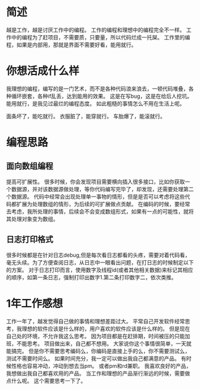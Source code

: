 简述
====

越是工作，越是讨厌工作中的编程。 工作的编程和理想中的编程完全不一样。
工作中的编程为了赶项目，不需要质，只要量，所以代码烂成一托屎。
工作里的编程，如果是内部用，那就是界面不需要好看，能用就行。

你想活成什么样
==============

我理想的编程，编写的是一门艺术，而不是各种代码浪来浪去，一顿代码堆叠，各种循环嵌套，各种if乱丢，达到能用的效果。
这是在写bug，这是在给后人挖坑。 能用就行，是我见过最烂的编程态度。
如此粗糙的事情怎么不用在生活上呢。

面条坏了，能吃就行。 衣服脏了，能穿就行。 车胎爆了，能滚就行。

编程思路
========

面向数组编程
------------

提高可扩展性。
很多时候，你会发现项目需要横向插入很多接口，比如你获取一个数据源，并对该数据源做处理，等你代码编写完毕了，却发现，还需要处理第二个数据源。
代码中经常会出现处理单一事物的情形，但是是否可以考虑将这些代码都扩展为处理数组的情形，为后续的可扩展做点贡献。
在编码的时候，要经常去考虑，我所处理的事情，后续会不会变成数组形式，如果有一点的可能性，就将其处理对象变为数组。

日志打印格式
------------

很多时候都是在针对日志debug,但是每次看日志都看的头疼，需要对着代码看，毫无头续。为了方便查阅日志，从日志中一眼看出问题，在打日志的时候制定以下的方案。
对于日志打印而言，使用数字及线程id(或者其他相关数据)来标记其相应的顺序，如第一条日志，强制打印出数字1.第二条打印数字二，依次类推。

1年工作感想
===========

工作一年了，越发觉得自己做的事情和理想差距过大。
平常自己开发软件经常思考，我理想的软件应该是什么样的，用户喜欢的软件应该是什么样的。
但是现在自己处的环境，不允许我这么思考。
因为项目都是在赶排期，时间被压的只能加班，不能思考。
项目做出来，自己都不想用。 大家说你这个事情很简单，一天就能搞完。
但是你不需要思考编码么，你编码是直接上手的么，你不需要测试么，测试不需要时间么。
如果时间充分，我一定可以做出我自己都满意的产品。
有时候性格也容易冲动，冲动到想去当pm。 或者pm和rd兼职。
我喜欢良好的产品，我想做出我自己都喜欢用的产品。
当工作和理想的产品渐行渐远的时候，需要做点什么呢。 这个需要思考一下了。
